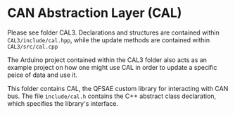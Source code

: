 # CAN Abstraction Layer (CAL)

Please see folder CAL3.  Declarations and structures are contained within `CAL3/include/cal.hpp`, while the update methods are contained within `CAL3/src/cal.cpp`

The Arduino project contained within the CAL3 folder also acts as an example project on how one might use CAL in order to update a specific peice of data and use it.



This folder contains CAL, the QFSAE custom library for interacting with CAN bus.
The file `include/cal.h` contains the C++ abstract class declaration, which
specifies the library's interface.
